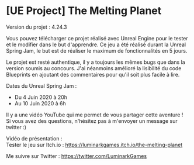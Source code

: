 # [UE Project] The Melting Planet

Version du projet : 4.24.3

Vous pouvez télécharger ce projet réalisé avec Unreal Engine pour le tester et le modifier dans le but d'apprendre. Ce jeu a été réalisé durant la Unreal Spring Jam, le but est de réaliser le maximum de fonctionnalités en 5 jours.

Le projet est resté authentique, il y a toujours les mêmes bugs que dans la version soumis au concours. J'ai néanmoins amélioré la lisibilité du code Blueprints en ajoutant des commentaires pour qu'il soit plus facile à lire.

Dates du Unreal Spring Jam : 
- Du  4 Juin 2020 à 20h
- Au 10 Juin 2020 à  6h


Il y a une vidéo YouTube qui me permet de vous partager cette aventure ! \
Si vous avez des questions, n'hésitez pas à m'envoyer un message sur twitter :)

Vidéo de présentation :  \
Tester le jeu sur Itch.io : https://luminarkgames.itch.io/the-melting-planet

Me suivre sur Twitter : https://twitter.com/LuminarkGames

